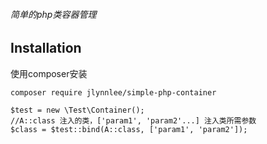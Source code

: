 ###### 简单的php类容器管理

Installation
------------
使用composer安装
~~~
composer require jlynnlee/simple-php-container
~~~

~~~
$test = new \Test\Container();
//A::class 注入的类，['param1', 'param2'...] 注入类所需参数
$class = $test::bind(A::class, ['param1', 'param2']);
~~~

